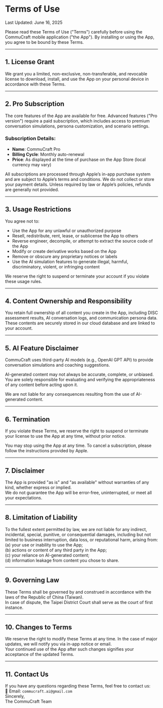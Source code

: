 # Terms of Use  
Last Updated: June 16, 2025  

Please read these Terms of Use ("Terms") carefully before using the CommuCraft mobile application ("the App"). By installing or using the App, you agree to be bound by these Terms.

---

## 1. License Grant  

We grant you a limited, non-exclusive, non-transferable, and revocable license to download, install, and use the App on your personal device in accordance with these Terms.

---

## 2. Pro Subscription  

The core features of the App are available for free. Advanced features ("Pro version") require a paid subscription, which includes access to premium conversation simulations, persona customization, and scenario settings.

### Subscription Details:
- **Name**: CommuCraft Pro  
- **Billing Cycle**: Monthly auto-renewal  
- **Price**: As displayed at the time of purchase on the App Store (local currency may vary)  

All subscriptions are processed through Apple’s in-app purchase system and are subject to Apple’s terms and conditions. We do not collect or store your payment details. Unless required by law or Apple’s policies, refunds are generally not provided.

---

## 3. Usage Restrictions  

You agree not to:
- Use the App for any unlawful or unauthorized purpose  
- Resell, redistribute, rent, lease, or sublicense the App to others  
- Reverse engineer, decompile, or attempt to extract the source code of the App  
- Modify or create derivative works based on the App  
- Remove or obscure any proprietary notices or labels  
- Use the AI simulation features to generate illegal, harmful, discriminatory, violent, or infringing content  

We reserve the right to suspend or terminate your account if you violate these usage rules.

---

## 4. Content Ownership and Responsibility  

You retain full ownership of all content you create in the App, including DISC assessment results, AI conversation logs, and communication persona data.  
These contents are securely stored in our cloud database and are linked to your account.

---

## 5. AI Feature Disclaimer  

CommuCraft uses third-party AI models (e.g., OpenAI GPT API) to provide conversation simulations and coaching suggestions.  

AI-generated content may not always be accurate, complete, or unbiased. You are solely responsible for evaluating and verifying the appropriateness of any content before acting upon it.  

We are not liable for any consequences resulting from the use of AI-generated content.

---

## 6. Termination  

If you violate these Terms, we reserve the right to suspend or terminate your license to use the App at any time, without prior notice.  

You may stop using the App at any time. To cancel a subscription, please follow the instructions provided by Apple.

---

## 7. Disclaimer  

The App is provided "as is" and "as available" without warranties of any kind, whether express or implied.  
We do not guarantee the App will be error-free, uninterrupted, or meet all your expectations.

---

## 8. Limitation of Liability  

To the fullest extent permitted by law, we are not liable for any indirect, incidental, special, punitive, or consequential damages, including but not limited to business interruption, data loss, or reputational harm, arising from:  
(a) your use or inability to use the App;  
(b) actions or content of any third party in the App;  
(c) your reliance on AI-generated content;  
(d) information leakage from content you chose to share.

---

## 9. Governing Law  

These Terms shall be governed by and construed in accordance with the laws of the Republic of China (Taiwan).  
In case of dispute, the Taipei District Court shall serve as the court of first instance.

---

## 10. Changes to Terms  

We reserve the right to modify these Terms at any time. In the case of major updates, we will notify you via in-app notice or email.  
Your continued use of the App after such changes signifies your acceptance of the updated Terms.

---

## 11. Contact Us  

If you have any questions regarding these Terms, feel free to contact us:  
📧 Email: `commucraft.ai@gmail.com`  
Sincerely,  
The CommuCraft Team